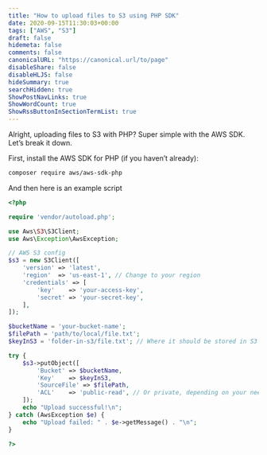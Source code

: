 ```yaml
---
title: "How to upload files to S3 using PHP SDK"
date: 2020-09-15T11:30:03+00:00
tags: ["AWS", "S3"]
draft: false
hidemeta: false
comments: false
canonicalURL: "https://canonical.url/to/page"
disableShare: false
disableHLJS: false
hideSummary: true
searchHidden: true
ShowPostNavLinks: true
ShowWordCount: true
ShowRssButtonInSectionTermList: true
---
```

Alright, uploading files to S3 with PHP? Super simple with the AWS SDK. Let’s break it down.

First, install the AWS SDK for PHP (if you haven’t already):
```bash
composer require aws/aws-sdk-php
```

And then here is an example script

```php
<?php

require 'vendor/autoload.php';

use Aws\S3\S3Client;
use Aws\Exception\AwsException;

// AWS S3 config
$s3 = new S3Client([
    'version' => 'latest',
    'region'  => 'us-east-1', // Change to your region
    'credentials' => [
        'key'    => 'your-access-key',
        'secret' => 'your-secret-key',
    ],
]);

$bucketName = 'your-bucket-name';
$filePath = 'path/to/local/file.txt';
$keyInS3 = 'folder-in-s3/file.txt'; // Where it should be stored in S3

try {
    $s3->putObject([
        'Bucket' => $bucketName,
        'Key'    => $keyInS3,
        'SourceFile' => $filePath,
        'ACL'    => 'public-read', // Or private, depending on your needs
    ]);
    echo "Upload successful!\n";
} catch (AwsException $e) {
    echo "Upload failed: " . $e->getMessage() . "\n";
}

?>
```